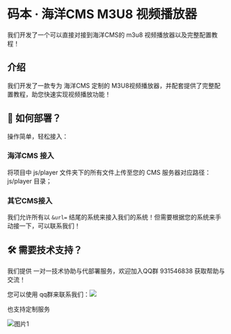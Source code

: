 # 码本 · 海洋CMS M3U8 视频播放器

我们开发了一个可以直接对接到海洋CMS的 m3u8 视频播放器以及完整配置教程！

## 介绍

我们开发了一款专为 海洋CMS 定制的 M3U8视频播放器，并配套提供了完整配置教程，助您快速实现视频播放功能！

## 🔧 如何部署？

操作简单，轻松接入：

### 海洋CMS 接入

将项目中 js/player 文件夹下的所有文件上传至您的 CMS 服务器对应路径：js/player 目录；

### 其它CMS接入

我们允许所有以 `&url=` 结尾的系统来接入我们的系统！但需要根据您的系统来手动接一下，可以联系我们！

## 🛠️ 需要技术支持？

我们提供 一对一技术协助与代部署服务，欢迎加入QQ群 931546838 获取帮助与交流！

您可以使用 qq群来联系我们：![](https://img.shields.io/badge/QQ-931546838-blue)

也支持定制服务

![图片1](https://github.com/user-attachments/assets/8e551e0a-b7a9-49ef-ab6b-8827396d6d3a)
